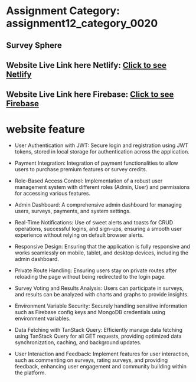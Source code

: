 # Assignment Category: assignment12_category_0020

## Survey Sphere

## Website Live Link here Netlify:   [Click to see Netlify](https://surveysky.netlify.app/)

## Website Live Link here Firebase:   [Click to see Firebase](https://surveysky-c627d.web.app/)


# website feature 

- User Authentication with JWT: Secure login and registration using JWT tokens, stored in local storage for authentication across the application.

- Payment Integration: Integration of payment functionalities to allow users to purchase premium features or survey credits.

- Role-Based Access Control: Implementation of a robust user management system with different roles (Admin, User) and permissions for accessing various features.

- Admin Dashboard: A comprehensive admin dashboard for managing users, surveys, payments, and system settings.

- Real-Time Notifications: Use of sweet alerts and toasts for CRUD operations, successful logins, and sign-ups, ensuring a smooth user experience without relying on default browser alerts.

- Responsive Design: Ensuring that the application is fully responsive and works seamlessly on mobile, tablet, and desktop devices, including the admin dashboard.

- Private Route Handling: Ensuring users stay on private routes after reloading the page without being redirected to the login page.

- Survey Voting and Results Analysis: Users can participate in surveys, and results can be analyzed with charts and graphs to provide insights.

- Environment Variable Security: Securely handling sensitive information such as Firebase config keys and MongoDB credentials using environment variables.

- Data Fetching with TanStack Query: Efficiently manage data fetching using TanStack Query for all GET requests, providing optimized data synchronization, caching, and background updates.

- User Interaction and Feedback: Implement features for user interaction, such as commenting on surveys, rating surveys, and providing feedback, enhancing user engagement and community building within the platform.



